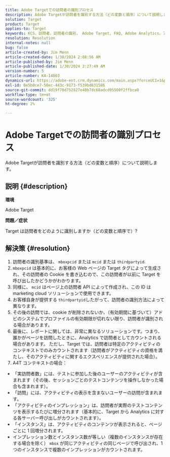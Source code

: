```yaml
---
title: Adobe Targetでの訪問者の識別プロセス
description: Adobe Targetが訪問者を識別する方法（どの変数と順序）について説明します。
solution: Target
product: Target
applies-to: Target
keywords: KCS，訪問者，訪問者の識別， Adobe Target, FAQ, Adobe Analytics，アクティビティインプレッション，インスタンス，個別訪問者，訪問
resolution: Resolution
internal-notes: null
bug: false
article-created-by: Jim Menn
article-created-date: 1/30/2024 2:08:56 AM
article-published-by: Jim Menn
article-published-date: 1/30/2024 2:27:49 AM
version-number: 5
article-number: KA-14003
dynamics-url: https://adobe-ent.crm.dynamics.com/main.aspx?forceUCI=1&pagetype=entityrecord&etn=knowledgearticle&id=3e88e380-14bf-ee11-9079-6045bd006268
exl-id: 0e5b0ce7-50ec-443c-9173-f539bd831586
source-git-commit: dd19f78d752827e48b7dc68adcd95500f2ffbca0
workflow-type: tm+mt
source-wordcount: '325'
ht-degree: 2%

---
```


# Adobe Targetでの訪問者の識別プロセス


Adobe Targetが訪問者を識別する方法（どの変数と順序）について説明します。

## 説明 {#description}


<b>環境</b>

Adobe Target



<b>問題／症状</b>

Target は訪問者をどのように識別しますか（どの変数と順序で）?


## 解決策 {#resolution}


1. 訪問者の識別基準は、 `mboxpcid` または `mcid` または `thirdpartyid`.
2. `mboxpcid` は基本的に、お客様の Web ページの Target タグによって生成され、その訪問者の Cookie を書き込むので、この訪問者が以前に Target を呼び出したかどうかがわかります。
3. 同様に、 `mcid` はページ上の訪問者 API によって作成され、この ID は marketing cloud ソリューションで使用できます。
4. お客様自身が提供する `thirdpartyid`したがって、訪問者の識別方法によって異なります。
5. その後の訪問では、cookie が削除されないか、（有効期間に基づいて）アドビのシステムでプロファイルの有効期限が切れない限り、訪問者が識別される場合があります。
6. 最後に、レポートに関しては、非常に異なるソリューションです。つまり、誰かがページを訪問したときに、Analytics で訪問者としてカウントされる場合があります。 ただし、Target では、訪問者は特定のアクティビティのコンテキストでのみカウントされます（訪問者がアクティビティの資格を満たし、そのアクティビティに関するエクスペリエンスが提供された場合）。
7. A4T コンテキストの場合：


- 「実訪問者数」には、テストに参加した後のユーザーのアクティビティが含まれます（その後、セッションごとのテストコンテンツを操作しなかった場合も含まれます）。
- 「訪問」には、アクティビティの表示を含まないユーザーの訪問が含まれます。
- 「アクティビティのインプレッション」は、訪問者が実際のテストコンテンツを表示するたびに増分されます（基本的に、Target から Analytics に対する各サーバー呼び出しがカウントされます）。
- 「インスタンス」は、アクティビティのコンテンツが表示されると、ページごとに 1 回増分されます。
- インプレッション数とインスタンス数が等しい（複数のインスタンスが存在する場合を除く） `mbox` が同じアクティビティの同じページで呼び出され、1 つのインスタンスで複数のインプレッションがカウントされます。
